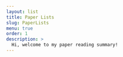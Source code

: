 ```yaml
---
layout: list
title: Paper Lists
slug: PaperLists
menu: true
order: 1
description: >
  Hi, welcome to my paper reading summary!
---
```

